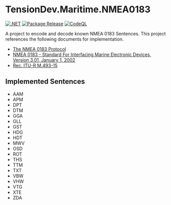 # TensionDev.Maritime.NMEA0183

[![.NET](https://github.com/TensionDev/NMEA0183/actions/workflows/dotnet.yml/badge.svg)](https://github.com/TensionDev/NMEA0183/actions/workflows/dotnet.yml)
[![Package Release](https://github.com/TensionDev/NMEA0183/actions/workflows/package-release.yml/badge.svg)](https://github.com/TensionDev/NMEA0183/actions/workflows/package-release.yml)
[![CodeQL](https://github.com/TensionDev/NMEA0183/actions/workflows/codeql-analysis.yml/badge.svg)](https://github.com/TensionDev/NMEA0183/actions/workflows/codeql-analysis.yml)

A project to encode and decode known NMEA 0183 Sentences.
This project references the following documents for implementation.
- [The NMEA 0183 Protocol](https://www.tronico.fi/OH6NT/docs/NMEA0183.pdf)
- [NMEA 0183 - Standard For Interfacing Marine Electronic Devices, Version 3.01, January 1, 2002](http://www.plaisance-pratique.com/IMG/pdf/NMEA0183-2.pdf)
- [Rec. ITU-R M.493-15](https://www.itu.int/dms_pubrec/itu-r/rec/m/R-REC-M.493-15-201901-I!!PDF-E.pdf)

## Implemented Sentences
- AAM
- APM
- DPT
- DTM
- GGA
- GLL
- GST
- HDG
- HDT
- MWV
- OSD
- ROT
- THS
- TTM
- TXT
- VBW
- VHW
- VTG
- XTE
- ZDA
